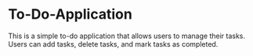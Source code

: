 # To-Do-Application
This is a simple to-do application that allows users to manage their tasks. Users can add tasks, delete tasks, and mark tasks as completed. 


